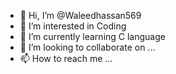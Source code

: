 - 👋 Hi, I’m @Waleedhassan569
- 👀 I’m interested in Coding
- 🌱 I’m currently learning C language
- 💞️ I’m looking to collaborate on ...
- 📫 How to reach me ...

<!---
Waleedhassan569/Waleedhassan569 is a ✨ special ✨ repository because its `README.md` (this file) appears on your GitHub profile.
You can click the Preview link to take a look at your changes.
--->
